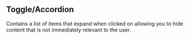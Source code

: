 ## Toggle/Accordion

Contains a list of items that expand when clicked on allowing you to hide content that is not immediately relevant to the user.
